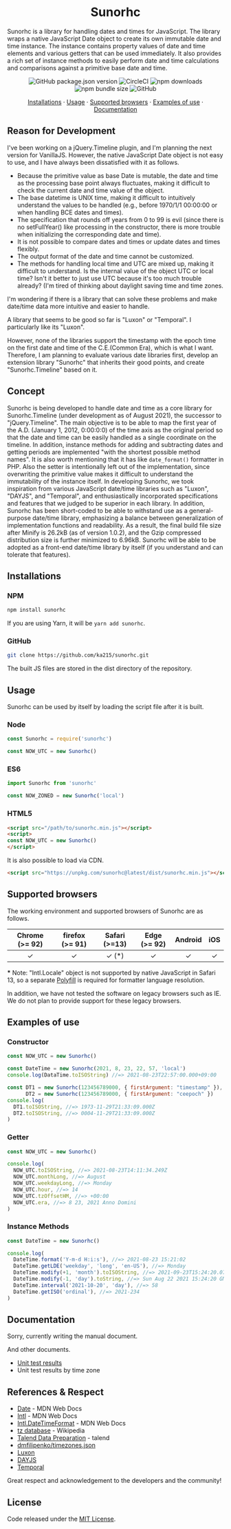 <h1 align="center">
  <br>
  Sunorhc
  <br>
</h1>

Sunorhc is a library for handling dates and times for JavaScript. The library wraps a native JavaScript Date object to create its own immutable date and time instance. The instance contains property values of date and time elements and various getters that can be used immediately. It also provides a rich set of instance methods to easily perform date and time calculations and comparisons against a primitive base date and time.

<p align="center">
  <img alt="GitHub package.json version" src="https://img.shields.io/github/package-json/v/ka215/sunorhc">
  <img alt="CircleCI" src="https://img.shields.io/circleci/build/github/ka215/sunorhc/main">
  <img alt="npm downloads" src="https://img.shields.io/npm/dt/sunorhc">
  <img alt="npm bundle size" src="https://img.shields.io/bundlephobia/min/sunorhc?label=bundle%20size">
  <img alt="GitHub" src="https://img.shields.io/github/license/ka215/sunorhc">
</p>

<p align="center">
  <a href="#installations">Installations</a> &middot;
  <a href="#usage">Usage</a> &middot;
  <a href="#supported-browsers">Supported browsers</a> &middot;
  <a href="#examples-of-use">Examples of use</a> &middot;
  <a href="#documentation">Documentation</a>
</p>

## Reason for Development

I've been working on a jQuery.Timeline plugin, and I'm planning the next version for VanillaJS.
However, the native JavaScript Date object is not easy to use, and I have always been dissatisfied with it as follows.

* Because the primitive value as base Date is mutable, the date and time as the processing base point always fluctuates, making it difficult to check the current date and time value of the object.
* The base datetime is UNIX time, making it difficult to intuitively understand the values to be handled (e.g., before 1970/1/1 00:00:00 or when handling BCE dates and times).
* The specification that rounds off years from 0 to 99 is evil (since there is no setFullYear() like processing in the constructor, there is more trouble when initializing the corresponding date and time).
* It is not possible to compare dates and times or update dates and times flexibly.
* The output format of the date and time cannot be customized.
* The methods for handling local time and UTC are mixed up, making it difficult to understand. Is the internal value of the object UTC or local time? Isn't it better to just use UTC because it's too much trouble already? (I'm tired of thinking about daylight saving time and time zones.

I'm wondering if there is a library that can solve these problems and make date/time data more intuitive and easier to handle.

A library that seems to be good so far is "Luxon" or "Temporal". I particularly like its "Luxon".

However, none of the libraries support the timestamp with the epoch time on the first date and time of the C.E.(Common Era), which is what I want. Therefore, I am planning to evaluate various date libraries first, develop an extension library "Sunorhc" that inherits their good points, and create "Sunorhc.Timeline" based on it.

## Concept

Sunorhc is being developed to handle date and time as a core library for Sunorhc.Timeline (under development as of August 2021), the successor to "jQuery.Timeline". The main objective is to be able to map the first year of the A.D. (January 1, 2012, 0:00:0:0) of the time axis as the original period so that the date and time can be easily handled as a single coordinate on the timeline. In addition, instance methods for adding and subtracting dates and getting periods are implemented "with the shortest possible method names". It is also worth mentioning that it has like `date_format()` formatter in PHP.
Also the setter is intentionally left out of the implementation, since overwriting the primitive value makes it difficult to understand the immutability of the instance itself.
In developing Sunorhc, we took inspiration from various JavaScript date/time libraries such as "Luxon", "DAYJS", and "Temporal", and enthusiastically incorporated specifications and features that we judged to be superior in each library.
In addition, Sunorhc has been short-coded to be able to withstand use as a general-purpose date/time library, emphasizing a balance between generalization of implementation functions and readability. As a result, the final build file size after Minify is 26.2kB (as of version 1.0.2), and the Gzip compressed distribution size is further minimized to 6.96kB.
Sunorhc will be able to be adopted as a front-end date/time library by itself (if you understand and can tolerate that features).

## Installations

### NPM

```bash
npm install sunorhc
```

If you are using Yarn, it will be `yarn add sunorhc`.

### GitHub

```bash
git clone https://github.com/ka215/sunorhc.git
```

The built JS files are stored in the dist directory of the repository.


## Usage

Sunorhc can be used by itself by loading the script file after it is built.

### Node

```js
const Sunorhc = require('sunorhc') 

const NOW_UTC = new Sunorhc()
```

### ES6

```js
import Sunorhc from 'sunorhc'

const NOW_ZONED = new Sunorhc('local')
```

### HTML5

```html
<script src="/path/to/sunorhc.min.js"></script>
<script>
const NOW_UTC = new Sunorhc()
</script>
```

It is also possible to load via CDN.

```html
<script src="https://unpkg.com/sunorhc@latest/dist/sunorhc.min.js"></script>
```

## Supported browsers

The working environment and supported browsers of Sunorhc are as follows.

| Chrome (>= 92) | firefox (>= 91) | Safari (>=13) | Edge (>= 92) | Android | iOS |
|:---:|:---:|:---:|:---:|:---:|:---:|
| &check; | &check; | &check; (&ast;) | &check; | &check; | &check; |

**&ast;** Note: "Intl.Locale" object is not supported by native JavaScript in Safari 13, so a separate [Polyfill](https://formatjs.io/docs/polyfills/intl-locale/) is required for formatter language resolution.

In addition, we have not tested the software on legacy browsers such as IE. We do not plan to provide support for these legacy browsers.

## Examples of use

### Constructor

```js
const NOW_UTC = new Sunorhc()

const DateTime = new Sunorhc(2021, 8, 23, 22, 57, 'local')
console.log(DataTime.toISOString) //=> 2021-08-23T22:57:00.000+09:00

const DT1 = new Sunorhc(123456789000, { firstArgument: "timestamp" }),
      DT2 = new Sunorhc(123456789000, { firstArgument: "ceepoch" })
console.log(
  DT1.toISOString, //=> 1973-11-29T21:33:09.000Z
  DT2.toISOString, //=> 0004-11-29T21:33:09.000Z
)
```

### Getter

```js
const NOW_UTC = new Sunorhc()

console.log(
  NOW_UTC.toISOString, //=> 2021-08-23T14:11:34.249Z
  NOW_UTC.monthLong, //=> August
  NOW_UTC.weekdayLong, //=> Monday
  NOW_UTC.hour, //=> 14
  NOW_UTC.tzOffsetHM, //=> +00:00
  NOW_UTC.era, //=> 8 23, 2021 Anno Domini
)
```

### Instance Methods

```js
const DateTime = new Sunorhc()

console.log(
  DateTime.format('Y-m-d H:i:s'), //=> 2021-08-23 15:21:02
  DateTime.getLDE('weekday', 'long', 'en-US'), //=> Monday
  DateTime.modify(+1, 'month').toISOString, //=> 2021-09-23T15:24:20.070Z
  DateTime.modify(-1, 'day').toString, //=> Sun Aug 22 2021 15:24:20 GMT+0000 (UTC)
  DateTime.interval('2021-10-20', 'day'), //=> 58
  DateTime.getISO('ordinal'), //=> 2021-234
)
```

## Documentation

Sorry, currently writing the manual document.

And other documents.

* [Unit test results](https://ka2.org/sunorhc/test-report.html)
* Unit test results by time zone

## References & Respect

* [Date](https://developer.mozilla.org/en-US/docs/Web/JavaScript/Reference/Global_Objects/Date) - MDN Web Docs
* [Intl](https://developer.mozilla.org/en-US/docs/Web/JavaScript/Reference/Global_Objects/Intl) - MDN Web Docs
* [Intl.DateTimeFormat](https://developer.mozilla.org/en-US/docs/Web/JavaScript/Reference/Global_Objects/Intl/DateTimeFormat) - MDN Web Docs
* [tz database](https://en.wikipedia.org/wiki/Tz_database) - Wikipedia
* [Talend Data Preparation](https://help.talend.com/r/snjvjYAhTLG68D9qu4ModQ/cjWKaXEBhjamPMA~JnTpiA) - talend
* [dmfilipenko/timezones.json](https://github.com/dmfilipenko/timezones.json)
* [Luxon](https://moment.github.io/luxon/)
* [DAYJS](https://day.js.org/en/)
* [Temporal](https://tc39.es/proposal-temporal/docs/index.html)

Great respect and acknowledgement to the developers and the community!

## License

Code released under the [MIT License](https://github.com/ka215/sunorhc/blob/main/LICENSE).
